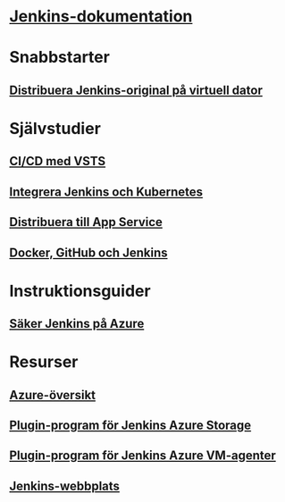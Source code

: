 # [Jenkins-dokumentation](index.md)
# Snabbstarter
## [Distribuera Jenkins-original på virtuell dator](/azure/jenkins/install-jenkins-solution-template)
# Självstudier
## [CI/CD med VSTS](https://www.visualstudio.com/docs/build/apps/jenkins/build-deploy-jenkins)
## [Integrera Jenkins och Kubernetes](/azure/container-service/container-service-kubernetes-jenkins)
## [Distribuera till App Service](/azure/jenkins/execute-cli-jenkins-pipeline)
## [Docker, GitHub och Jenkins](/azure/virtual-machines/linux/tutorial-jenkins-github-docker-cicd)
# Instruktionsguider
## [Säker Jenkins på Azure](https://jenkins.io/blog/2017/04/20/secure-jenkins-on-azure/)
# Resurser
## [Azure-översikt](https://azure.microsoft.com/roadmap/)
## [Plugin-program för Jenkins Azure Storage](https://plugins.jenkins.io/windows-azure-storage)
## [Plugin-program för Jenkins Azure VM-agenter](https://plugins.jenkins.io/azure-vm-agents)
## [Jenkins-webbplats](https://jenkins.io/)
